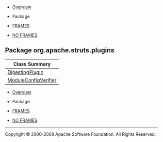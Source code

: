 -   [Overview](../../../../overview-summary.html.md)
-   Package

-   [FRAMES](../../../../index.html.md)
-   [NO FRAMES](package-summary.html.md)

Package org.apache.struts.plugins
---------------------------------

| Class Summary                                     |
|---------------------------------------------------|
| [DigestingPlugIn](DigestingPlugIn.html.md)           |
| [ModuleConfigVerifier](ModuleConfigVerifier.html.md) |

-   [Overview](../../../../overview-summary.html.md)
-   Package

-   [FRAMES](../../../../index.html.md)
-   [NO FRAMES](package-summary.html.md)

------------------------------------------------------------------------

Copyright © 2000-2008 Apache Software Foundation. All Rights Reserved.
